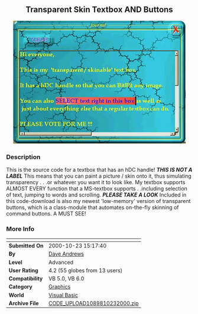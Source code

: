 ﻿<div align="center">

## Transparent Skin Textbox AND Buttons

<img src="PIC200010231513226256.jpg">
</div>

### Description

This is the source code for a textbox that has an hDC handle! ***THIS IS NOT A LABEL*** This means that you can paint a picture / skin onto it, thus simulating transparency . . .or whatever you want it to look like. My textbox supports ALMOST EVERY function that a MS-textbox supports . .including selection of text, jumping to words and scrolling. ***PLEASE TAKE A LOOK*** Included in this code-download is also my newest 'low-memory' version of transparent buttons, which is a class-module that automates on-the-fly skinning of command buttons. A MUST SEE!
 
### More Info
 


<span>             |<span>
---                |---
**Submitted On**   |2000-10-23 15:17:40
**By**             |[Dave Andrews](https://github.com/Planet-Source-Code/PSCIndex/blob/master/ByAuthor/dave-andrews.md)
**Level**          |Advanced
**User Rating**    |4.2 (55 globes from 13 users)
**Compatibility**  |VB 5\.0, VB 6\.0
**Category**       |[Graphics](https://github.com/Planet-Source-Code/PSCIndex/blob/master/ByCategory/graphics__1-46.md)
**World**          |[Visual Basic](https://github.com/Planet-Source-Code/PSCIndex/blob/master/ByWorld/visual-basic.md)
**Archive File**   |[CODE\_UPLOAD1089810232000\.zip](https://github.com/Planet-Source-Code/dave-andrews-transparent-skin-textbox-and-buttons__1-12245/archive/master.zip)








